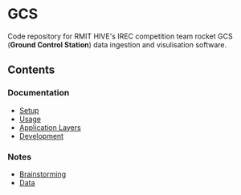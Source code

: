 # GCS

<!-- https://github.com/Ileriayo/markdown-badges -->

Code repository for RMIT HIVE's IREC competition team rocket GCS (**Ground Control Station**) data ingestion and visulisation software.

## Contents

### Documentation

- [Setup](docs/setup.md)
- [Usage](docs/usage.md)
- [Application Layers](docs/application_layers.md)
- [Development](docs/development.md)

### Notes

- [Brainstorming](notes/brainstorming.md)
- [Data](notes/data.md)